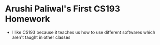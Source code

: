 # Arushi Paliwal's First CS193 Homework

- I like CS193 because it teaches us how to use different softwares which aren't taught in other classes



